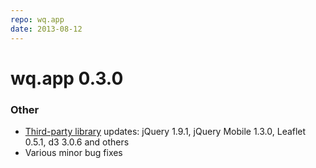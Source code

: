 ```yaml
---
repo: wq.app
date: 2013-08-12
---
```


# wq.app 0.3.0

### Other
- [Third-party library](http://wq.io/docs/third-party) updates: jQuery 1.9.1, jQuery Mobile 1.3.0, Leaflet 0.5.1, d3 3.0.6 and others
- Various minor bug fixes
